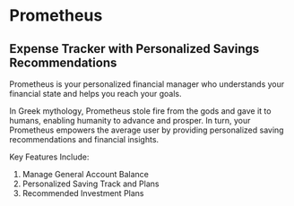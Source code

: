 # Prometheus
## Expense Tracker with Personalized Savings Recommendations

Prometheus is your personalized financial manager who understands your financial state and helps you reach your goals.

In Greek mythology, Prometheus stole fire from the gods and gave it to humans, enabling humanity to advance and prosper. In turn, your Prometheus empowers the average user by providing personalized saving recommendations and financial insights.

Key Features Include:
1) Manage General Account Balance
2) Personalized Saving Track and Plans
3) Recommended Investment Plans
